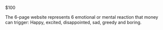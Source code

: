 $100

The 6-page website represents 6 emotional or mental reaction that money can trigger: Happy, excited, disappointed, sad, greedy and boring.